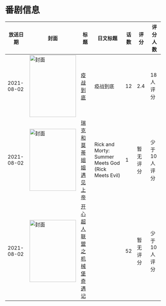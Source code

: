 # 番剧信息

|放送日期|封面|标题|日文标题|话数|评分|评分人数|
|---|---|---|---|---|---|---|
|2021-08-02|<img src="https://lain.bgm.tv/pic/cover/c/ba/5c/404159_21lLQ.jpg" alt="封面" style="width:150px;height:200px;object-fit:cover;">|[疫战到底](https://bangumi.tv/subject/404159)|疫战到底|12|2.4|18人评分|
|2021-08-02|<img src="https://lain.bgm.tv/pic/cover/c/0b/d8/508735_EerXE.jpg" alt="封面" style="width:150px;height:200px;object-fit:cover;">|[瑞克和莫蒂 姐姐遇见上帝](https://bangumi.tv/subject/508735)|Rick and Morty: Summer Meets God (Rick Meets Evil)|1|暂无评分|少于10人评分|
|2021-08-02|<img src="https://lain.bgm.tv/pic/cover/c/e5/b2/333379_Bttzb.jpg" alt="封面" style="width:150px;height:200px;object-fit:cover;">|[开心超人联盟之机械堡奇遇记](https://bangumi.tv/subject/333379)||52|暂无评分|少于10人评分|
